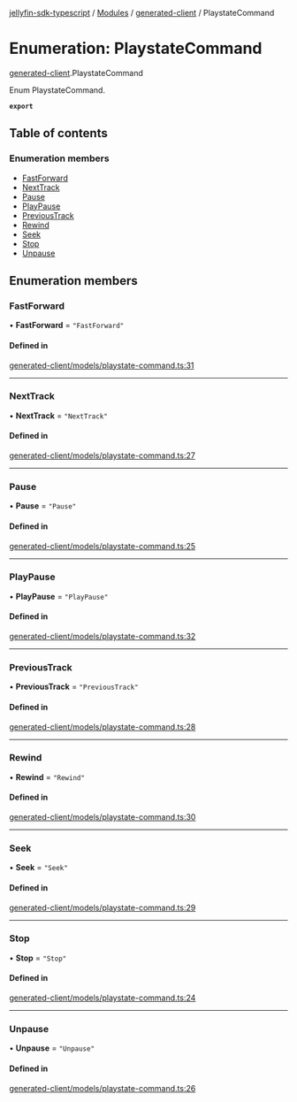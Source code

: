 [jellyfin-sdk-typescript](../README.md) / [Modules](../modules.md) / [generated-client](../modules/generated_client.md) / PlaystateCommand

# Enumeration: PlaystateCommand

[generated-client](../modules/generated_client.md).PlaystateCommand

Enum PlaystateCommand.

**`export`**

## Table of contents

### Enumeration members

- [FastForward](generated_client.PlaystateCommand.md#fastforward)
- [NextTrack](generated_client.PlaystateCommand.md#nexttrack)
- [Pause](generated_client.PlaystateCommand.md#pause)
- [PlayPause](generated_client.PlaystateCommand.md#playpause)
- [PreviousTrack](generated_client.PlaystateCommand.md#previoustrack)
- [Rewind](generated_client.PlaystateCommand.md#rewind)
- [Seek](generated_client.PlaystateCommand.md#seek)
- [Stop](generated_client.PlaystateCommand.md#stop)
- [Unpause](generated_client.PlaystateCommand.md#unpause)

## Enumeration members

### FastForward

• **FastForward** = `"FastForward"`

#### Defined in

[generated-client/models/playstate-command.ts:31](https://github.com/thornbill/jellyfin-sdk-typescript/blob/350a9a5/src/generated-client/models/playstate-command.ts#L31)

___

### NextTrack

• **NextTrack** = `"NextTrack"`

#### Defined in

[generated-client/models/playstate-command.ts:27](https://github.com/thornbill/jellyfin-sdk-typescript/blob/350a9a5/src/generated-client/models/playstate-command.ts#L27)

___

### Pause

• **Pause** = `"Pause"`

#### Defined in

[generated-client/models/playstate-command.ts:25](https://github.com/thornbill/jellyfin-sdk-typescript/blob/350a9a5/src/generated-client/models/playstate-command.ts#L25)

___

### PlayPause

• **PlayPause** = `"PlayPause"`

#### Defined in

[generated-client/models/playstate-command.ts:32](https://github.com/thornbill/jellyfin-sdk-typescript/blob/350a9a5/src/generated-client/models/playstate-command.ts#L32)

___

### PreviousTrack

• **PreviousTrack** = `"PreviousTrack"`

#### Defined in

[generated-client/models/playstate-command.ts:28](https://github.com/thornbill/jellyfin-sdk-typescript/blob/350a9a5/src/generated-client/models/playstate-command.ts#L28)

___

### Rewind

• **Rewind** = `"Rewind"`

#### Defined in

[generated-client/models/playstate-command.ts:30](https://github.com/thornbill/jellyfin-sdk-typescript/blob/350a9a5/src/generated-client/models/playstate-command.ts#L30)

___

### Seek

• **Seek** = `"Seek"`

#### Defined in

[generated-client/models/playstate-command.ts:29](https://github.com/thornbill/jellyfin-sdk-typescript/blob/350a9a5/src/generated-client/models/playstate-command.ts#L29)

___

### Stop

• **Stop** = `"Stop"`

#### Defined in

[generated-client/models/playstate-command.ts:24](https://github.com/thornbill/jellyfin-sdk-typescript/blob/350a9a5/src/generated-client/models/playstate-command.ts#L24)

___

### Unpause

• **Unpause** = `"Unpause"`

#### Defined in

[generated-client/models/playstate-command.ts:26](https://github.com/thornbill/jellyfin-sdk-typescript/blob/350a9a5/src/generated-client/models/playstate-command.ts#L26)
